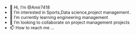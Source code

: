 - 👋 Hi, I’m @Amir7418
- 👀 I’m interested in Sports,Data science,project management .
- 🌱 I’m currently learning engineering management
- 💞️ I’m looking to collaborate on project management projects
- 📫 How to reach me ...

<!---
Amir7418/Amir7418 is a ✨ special ✨ repository because its `README.md` (this file) appears on your GitHub profile.
You can click the Preview link to take a look at your changes.
--->
